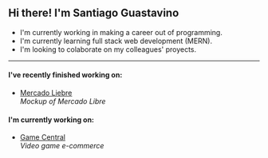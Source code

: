 <h2>Hi there! I'm Santiago Guastavino</h2>

- I'm currently working in making a career out of programming.  
- I'm currently learning full stack web development (MERN).  
- I'm looking to colaborate on my colleagues' proyects.  

---

<h4>I've recently finished working on:</h4>  

- [Mercado Liebre](https://github.com/santiagoGuastavino/mercadoLiebre)  
*Mockup of Mercado Libre* 

<h4>I'm currently working on:</h4>

- [Game Central](https://github.com/matiasncocco/grupo_6_GameCentral)  
*Video game e-commerce*  